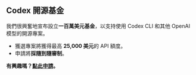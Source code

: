 ## Codex 開源基金

我們很興奮地宣布設立**一百萬美元基金**，以支持使用 Codex CLI 和其他 OpenAI 模型的開源專案。

- 獲選專案將獲得最高 **25,000 美元**的 API 額度。
- 申請將**採隨到隨審制**。

**有興趣嗎？[點此申請](https://openai.com/form/codex-open-source-fund/)。** 